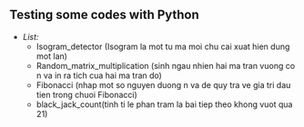 ## **Testing some codes with Python**
- *List:*
  - Isogram_detector (Isogram la mot tu ma moi chu cai xuat hien dung  mot lan)
  - Random_matrix_multiplication (sinh ngau nhien hai ma tran vuong co n va in ra tich cua hai ma tran do)
  - Fibonacci (nhap mot so nguyen duong n va de quy tra ve gia tri dau tien trong chuoi Fibonacci)
  - black_jack_count(tinh ti le phan tram la bai tiep theo khong vuot qua 21)
